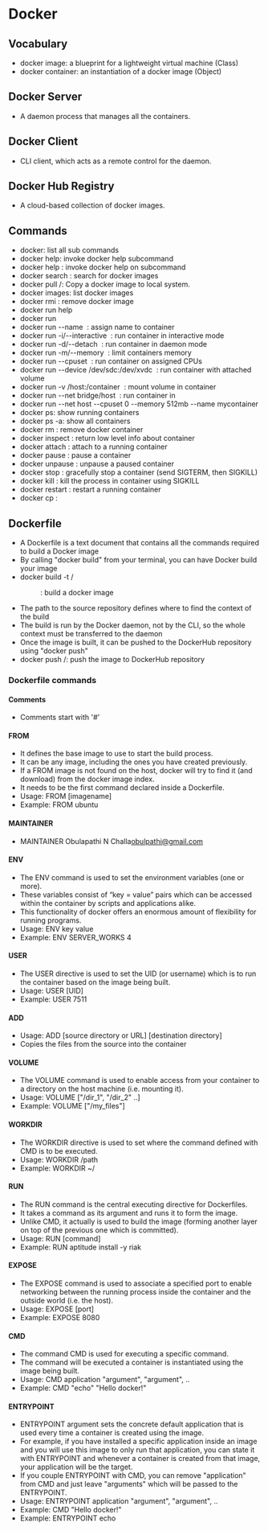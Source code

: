 # Docker

## Vocabulary
* docker image: a blueprint for a lightweight virtual machine (Class)
* docker container: an instantiation of a docker image (Object)

## Docker Server
* A daemon process that manages all the containers.

## Docker Client
* CLI client, which acts as a remote control for the daemon.

## Docker Hub Registry
* A cloud-based collection of docker images.

## Commands
* docker: list all sub commands
* docker help: invoke docker help subcommand
* docker help <subcommand>: invoke docker help on subcommand
* docker search <image>: search for docker images
* docker pull <username>/<repository>: Copy a docker image to local system.
* docker images: list docker images
* docker rmi <image>: remove docker image
* docker run help
* docker run <image> <command>
* docker run --name <name> <image> <command>: assign name to container
* docker run -i/--interactive <image> <command>: run container in interactive mode
* docker run -d/--detach <image> <command>: run container in daemon mode
* docker run -m/--memory <memory> <image> <command>: limit containers memory
* docker run --cpuset <cpus> <image> <command>: run container on assigned CPUs
* docker run --device /dev/sdc:/dev/xvdc <image> <command>: run container with attached volume
* docker run -v /host:/container <image> <command>: mount volume in container
* docker run --net bridge/host <image> <command>: run container in
* docker run --net host --cpuset 0 --memory 512mb --name mycontainer <image> <command>
* docker ps: show running containers
* docker ps -a: show all containers
* docker rm <container>: remove docker container
* docker inspect <container>: return low level info about container
* docker attach <container>: attach to a running container
* docker pause <container>: pause a container
* docker unpause <container>: unpause a paused container
* docker stop <container>: gracefully stop a container (send SIGTERM, then SIGKILL)
* docker kill <container>: kill the process in container using SIGKILL
* docker restart <container>: restart a running container
* docker cp <container>:<path> <hostpath>

## Dockerfile
* A Dockerfile is a text document that contains all the commands required to build a Docker image
* By calling "docker build" from your terminal, you can have Docker build your image
* docker build -t <username>/<imagename> <dir>: build a docker image
* The path to the source repository defines where to find the context of the build
* The build is run by the Docker daemon, not by the CLI, so the whole context must be transferred to the daemon
* Once the image is built, it can be pushed to the DockerHub repository using "docker push"
* docker push <username>/<imagename>: push the image to DockerHub repository

### Dockerfile commands

#### Comments
* Comments start with '#'

#### FROM
* It defines the base image to use to start the build process.
* It can be any image, including the ones you have created previously.
* If a FROM image is not found on the host, docker will try to find it (and download) from the docker image index.
* It needs to be the first command declared inside a Dockerfile.
* Usage: FROM [imagename]
* Example: FROM ubuntu

#### MAINTAINER
* MAINTAINER Obulapathi N Challa<obulpathi@gmail.com>

#### ENV
* The ENV command is used to set the environment variables (one or more).
* These variables consist of “key = value” pairs which can be accessed within the container by scripts and applications alike.
* This functionality of docker offers an enormous amount of flexibility for running programs.
* Usage: ENV key value
* Example: ENV SERVER_WORKS 4

#### USER
* The USER directive is used to set the UID (or username) which is to run the container based on the image being built.
* Usage: USER [UID]
* Example: USER 7511

#### ADD
* Usage: ADD [source directory or URL] [destination directory]
* Copies the files from the source into the container

#### VOLUME
* The VOLUME command is used to enable access from your container to a directory on the host machine (i.e. mounting it).
* Usage: VOLUME ["/dir_1", "/dir_2" ..]
* Example: VOLUME ["/my_files"]

#### WORKDIR
* The WORKDIR directive is used to set where the command defined with CMD is to be executed.
* Usage: WORKDIR /path
* Example: WORKDIR ~/

#### RUN
* The RUN command is the central executing directive for Dockerfiles.
* It takes a command as its argument and runs it to form the image.
* Unlike CMD, it actually is used to build the image (forming another layer on top of the previous one which is committed).
* Usage: RUN [command]
* Example: RUN aptitude install -y riak

#### EXPOSE
* The EXPOSE command is used to associate a specified port to enable networking between the running process inside the container and the outside world (i.e. the host).
* Usage: EXPOSE [port]
* Example: EXPOSE 8080

#### CMD
* The command CMD is used for executing a specific command.
* The command will be executed a container is instantiated using the image being built.
* Usage: CMD application "argument", "argument", ..
* Example: CMD "echo" "Hello docker!"

#### ENTRYPOINT
* ENTRYPOINT argument sets the concrete default application that is used every time a container is created using the image.
* For example, if you have installed a specific application inside an image and you will use this image to only run that application, you can state it with ENTRYPOINT and whenever a container is created from that image, your application will be the target.
* If you couple ENTRYPOINT with CMD, you can remove "application" from CMD and just leave "arguments" which will be passed to the ENTRYPOINT.
* Usage: ENTRYPOINT application "argument", "argument", ..
* Example: CMD "Hello docker!"
* Example: ENTRYPOINT echo  
